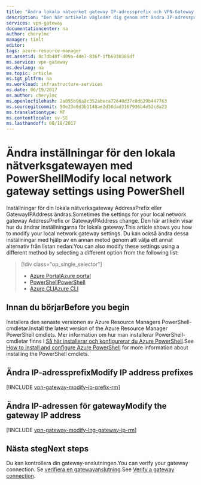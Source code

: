 ```yaml
---
title: "Ändra lokala nätverket gateway IP-adressprefix och VPN-Gateway IP-adress | Azure | PowerShell | Microsoft Docs"
description: "Den här artikeln vägleder dig genom att ändra IP-adressprefix för din lokala nätverksgateway med hjälp av PowerShell"
services: vpn-gateway
documentationcenter: na
author: cherylmc
manager: timlt
editor: 
tags: azure-resource-manager
ms.assetid: 8c7db48f-d09a-44e7-836f-1fb6930389df
ms.service: vpn-gateway
ms.devlang: na
ms.topic: article
ms.tgt_pltfrm: na
ms.workload: infrastructure-services
ms.date: 06/19/2017
ms.author: cherylmc
ms.openlocfilehash: 2a095b96a8c352abeca72640d37c0d629b447763
ms.sourcegitcommit: 50e23e8d3b1148ae2d36dad3167936b4e52c8a23
ms.translationtype: MT
ms.contentlocale: sv-SE
ms.lasthandoff: 08/18/2017
---
```

# <a name="modify-local-network-gateway-settings-using-powershell"></a><span data-ttu-id="a0cf8-103">Ändra inställningar för den lokala nätverksgatewayen med PowerShell</span><span class="sxs-lookup"><span data-stu-id="a0cf8-103">Modify local network gateway settings using PowerShell</span></span>

<span data-ttu-id="a0cf8-104">Inställningar för din lokala nätverksgateway AddressPrefix eller GatewayIPAddress ändras.</span><span class="sxs-lookup"><span data-stu-id="a0cf8-104">Sometimes the settings for your local network gateway AddressPrefix or GatewayIPAddress change.</span></span> <span data-ttu-id="a0cf8-105">Den här artikeln visar hur du ändrar inställningarna för lokala gateway.</span><span class="sxs-lookup"><span data-stu-id="a0cf8-105">This article shows you how to modify your local network gateway settings.</span></span> <span data-ttu-id="a0cf8-106">Du kan också ändra dessa inställningar med hjälp av en annan metod genom att välja ett annat alternativ från listan nedan:</span><span class="sxs-lookup"><span data-stu-id="a0cf8-106">You can also modify these settings using a different method by selecting a different option from the following list:</span></span>

> [!div class="op_single_selector"]
> * [<span data-ttu-id="a0cf8-107">Azure Portal</span><span class="sxs-lookup"><span data-stu-id="a0cf8-107">Azure portal</span></span>](vpn-gateway-modify-local-network-gateway-portal.md)
> * [<span data-ttu-id="a0cf8-108">PowerShell</span><span class="sxs-lookup"><span data-stu-id="a0cf8-108">PowerShell</span></span>](vpn-gateway-modify-local-network-gateway.md)
> * [<span data-ttu-id="a0cf8-109">Azure CLI</span><span class="sxs-lookup"><span data-stu-id="a0cf8-109">Azure CLI</span></span>](vpn-gateway-modify-local-network-gateway-cli.md)
>
>

## <span data-ttu-id="a0cf8-110"><a name="before"></a>Innan du börjar</span><span class="sxs-lookup"><span data-stu-id="a0cf8-110"><a name="before"></a>Before you begin</span></span>

<span data-ttu-id="a0cf8-111">Installera den senaste versionen av Azure Resource Managers PowerShell-cmdletar.</span><span class="sxs-lookup"><span data-stu-id="a0cf8-111">Install the latest version of the Azure Resource Manager PowerShell cmdlets.</span></span> <span data-ttu-id="a0cf8-112">Mer information om hur man installerar PowerShell-cmdletar finns i [Så här installerar och konfigurerar du Azure PowerShell](/powershell/azureps-cmdlets-docs).</span><span class="sxs-lookup"><span data-stu-id="a0cf8-112">See [How to install and configure Azure PowerShell](/powershell/azureps-cmdlets-docs) for more information about installing the PowerShell cmdlets.</span></span>

## <span data-ttu-id="a0cf8-113"><a name="ipaddprefix"></a>Ändra IP-adressprefix</span><span class="sxs-lookup"><span data-stu-id="a0cf8-113"><a name="ipaddprefix"></a>Modify IP address prefixes</span></span>

[!INCLUDE [vpn-gateway-modify-ip-prefix-rm](../../includes/vpn-gateway-modify-ip-prefix-rm-include.md)]

## <span data-ttu-id="a0cf8-114"><a name="gwip"></a>Ändra IP-adressen för gateway</span><span class="sxs-lookup"><span data-stu-id="a0cf8-114"><a name="gwip"></a>Modify the gateway IP address</span></span>

[!INCLUDE [vpn-gateway-modify-lng-gateway-ip-rm](../../includes/vpn-gateway-modify-lng-gateway-ip-rm-include.md)]

## <a name="next-steps"></a><span data-ttu-id="a0cf8-115">Nästa steg</span><span class="sxs-lookup"><span data-stu-id="a0cf8-115">Next steps</span></span>

<span data-ttu-id="a0cf8-116">Du kan kontrollera din gateway-anslutningen.</span><span class="sxs-lookup"><span data-stu-id="a0cf8-116">You can verify your gateway connection.</span></span> <span data-ttu-id="a0cf8-117">Se [verifiera en gatewayanslutning](vpn-gateway-verify-connection-resource-manager.md).</span><span class="sxs-lookup"><span data-stu-id="a0cf8-117">See [Verify a gateway connection](vpn-gateway-verify-connection-resource-manager.md).</span></span>